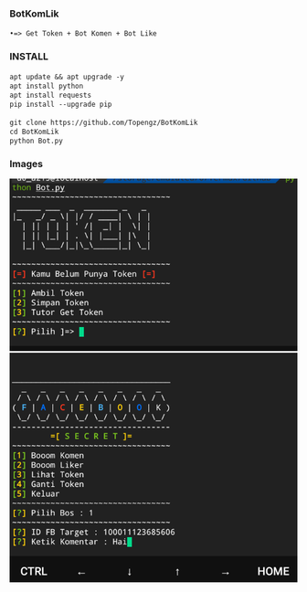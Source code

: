 ### BotKomLik
```
•=> Get Token + Bot Komen + Bot Like
```

### INSTALL
```
apt update && apt upgrade -y
apt install python
apt install requests
pip install --upgrade pip

git clone https://github.com/Topengz/BotKomLik
cd BotKomLik
python Bot.py
```

### Images
<img src="Image/Bo.png">
<br>
<img src="Image/Bot.png">



